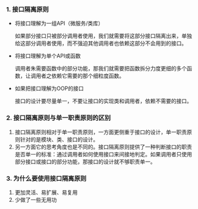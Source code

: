 ### 1. 接口隔离原则

- 将接口理解为一组API（微服务/类库）

  如果部分接口只被部分调用者使用，我们就需要将这部分接口隔离出来，单独给这部分调用者使用，而不强迫其他调用者也依赖这部分不会用到的接口。

- 将接口理解为单个API或函数

  调用者朱需要函数中的部分功能，那我们就需要把函数拆分力度更细的多个函数，让调用者之依赖它需要的那个细粒度函数。

- 如果把接口理解为OOP的接口

  接口的设计要尽量单一，不要让接口的实现类和调用者，依赖不需要的接口。



### 2. 接口隔离原则与单一职责原则的区别

1. 接口隔离原则相对于单一职责原则，一方面更侧重于接口的设计，单一职责原则针对的是模块、类、接口的设计。
2. 另一方面它的思考角度也是不同的。接口隔离原则提供了一种判断接口的职责是否单一的标准：通过调用者如何使用接口来间接地判定。如果调用者只使用部分接口或接口的部分功能，那接口的设计就不够职责单一。



### 3. 为什么要使用接口隔离原则

1. 更加灵活、易扩展、易复用
2. 少做了一些无用功
